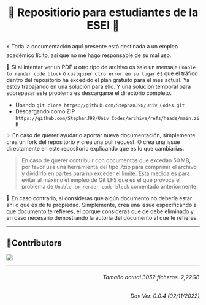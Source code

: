 # <p align='center'>:rocket: Repositiorio para estudiantes de la ESEI :rocket:</p>

:zap: Toda la documentación aquí presente está destinada a un empleo académico lícito, así que no me hago responsable de su mal uso.

:bug: Si al intentar ver un PDF u otro tipo de archivo os sale un mensaje `Unable to render code block` o `cualquier otro error en su lugar` es que el tráfico dentro del repositorio ha excedido el plan gratuito para el mes actual. Ya estoy trabajando en una solución para ello. Y una solución temporal para sobrepasar este problema es descargarse el directorio completo.
- Usando `git clone https://github.com/StephanJ98/Univ_Codes.git`
- Descargando como ZIP `https://github.com/StephanJ98/Univ_Codes/archive/refs/heads/main.zip`

:sparkles: En caso de querer ayudar o aportar nueva documentación, simplemente crea un fork del repositorio y crea una pull request. O crea una issue directamente en este repositorio explicando que es lo que cambiarias. 


> En caso de querer contribuir con documentos que excedan 50 MB, por favor usa una herramienta del tipo 7zip para comprimir el archivo y dividirlo en partes para no exceder el límite. 
Esta medida es para evitar al máximo el empleo de Git LFS que es el que provoca el problema de `Unable to render code block` comentado anteriormente.


:anger: En caso contrario, si consideras que algún documento no debería estar ahí o que es de tu propiedad. Simplemente, crea una issue especificando a que documento te refieres, el porqué consideras que de debe eliminado y en caso necesario demostrando la autoría del documento al que te refieres.

---

## :metal:Contributors

<a href="https://github.com/StephanJ98/Univ_Codes/graphs/contributors">
  <img src="https://contrib.rocks/image?repo=StephanJ98/Univ_Codes" />
</a>

---
###### <p align='right'> Tamaño actual 3052 ficheros. 2,22GB </p>
###### <p align='right'> Dov Ver. 0.0.4 (02/11/2022) </p>
